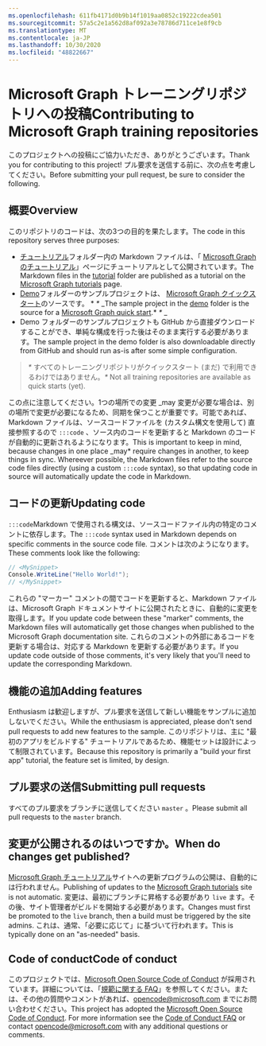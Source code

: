 ```yaml
---
ms.openlocfilehash: 611fb4171d0b9b14f1019aa0852c19222cdea501
ms.sourcegitcommit: 57a5c2e1a562d8af092a3e78786d711ce1e8f9cb
ms.translationtype: MT
ms.contentlocale: ja-JP
ms.lasthandoff: 10/30/2020
ms.locfileid: "48822667"
---
```

# <a name="contributing-to-microsoft-graph-training-repositories"></a><span data-ttu-id="18074-101">Microsoft Graph トレーニングリポジトリへの投稿</span><span class="sxs-lookup"><span data-stu-id="18074-101">Contributing to Microsoft Graph training repositories</span></span>

<span data-ttu-id="18074-102">このプロジェクトへの投稿にご協力いただき、ありがとうございます。</span><span class="sxs-lookup"><span data-stu-id="18074-102">Thank you for contributing to this project!</span></span> <span data-ttu-id="18074-103">プル要求を送信する前に、次の点を考慮してください。</span><span class="sxs-lookup"><span data-stu-id="18074-103">Before submitting your pull request, be sure to consider the following.</span></span>

## <a name="overview"></a><span data-ttu-id="18074-104">概要</span><span class="sxs-lookup"><span data-stu-id="18074-104">Overview</span></span>

<span data-ttu-id="18074-105">このリポジトリのコードは、次の3つの目的を果たします。</span><span class="sxs-lookup"><span data-stu-id="18074-105">The code in this repository serves three purposes:</span></span>

- <span data-ttu-id="18074-106">[チュートリアル](/tutorial)フォルダー内の Markdown ファイルは、「 [Microsoft Graph のチュートリアル](https://docs.microsoft.com/graph/tutorials)」ページにチュートリアルとして公開されています。</span><span class="sxs-lookup"><span data-stu-id="18074-106">The Markdown files in the [tutorial](/tutorial) folder are published as a tutorial on the [Microsoft Graph tutorials](https://docs.microsoft.com/graph/tutorials) page.</span></span>
- <span data-ttu-id="18074-107">[Demo](/demo)フォルダーのサンプルプロジェクトは、 [Microsoft Graph クイックスタート](https://developer.microsoft.com/graph/quick-start)のソースです。 \* *\** _</span><span class="sxs-lookup"><span data-stu-id="18074-107">The sample project in the [demo](/demo) folder is the source for a [Microsoft Graph quick start](https://developer.microsoft.com/graph/quick-start).\* *\** _</span></span>
- <span data-ttu-id="18074-108">Demo フォルダーのサンプルプロジェクトも GitHub から直接ダウンロードすることができ、単純な構成を行った後はそのまま実行する必要があります。</span><span class="sxs-lookup"><span data-stu-id="18074-108">The sample project in the demo folder is also downloadable directly from GitHub and should run as-is after some simple configuration.</span></span>

> <span data-ttu-id="18074-109">_*\**_ すべてのトレーニングリポジトリがクイックスタート (まだ) で利用できるわけではありません。</span><span class="sxs-lookup"><span data-stu-id="18074-109">_*\**_ Not all training repositories are available as quick starts (yet).</span></span>

<span data-ttu-id="18074-110">この点に注意してください。1つの場所での変更 _may 変更が必要な場合は、別の場所で変更が必要になるため、同期を保つことが重要です。可能であれば、Markdown ファイルは、ソースコードファイルを (カスタム構文を使用して) 直接参照するので `:::code` 、ソース内のコードを更新すると Markdown のコードが自動的に更新されるようになります。</span><span class="sxs-lookup"><span data-stu-id="18074-110">This is important to keep in mind, because changes in one place _may\* require changes in another, to keep things in sync. Whereever possible, the Markdown files refer to the source code files directly (using a custom `:::code` syntax), so that updating code in source will automatically update the code in Markdown.</span></span>

## <a name="updating-code"></a><span data-ttu-id="18074-111">コードの更新</span><span class="sxs-lookup"><span data-stu-id="18074-111">Updating code</span></span>

<span data-ttu-id="18074-112">`:::code`Markdown で使用される構文は、ソースコードファイル内の特定のコメントに依存します。</span><span class="sxs-lookup"><span data-stu-id="18074-112">The `:::code` syntax used in Markdown depends on specific comments in the source code file.</span></span> <span data-ttu-id="18074-113">コメントは次のようになります。</span><span class="sxs-lookup"><span data-stu-id="18074-113">These comments look like the following:</span></span>

```csharp
// <MySnippet>
Console.WriteLine("Hello World!");
// </MySnippet>
```

<span data-ttu-id="18074-114">これらの "マーカー" コメントの間でコードを更新すると、Markdown ファイルは、Microsoft Graph ドキュメントサイトに公開されたときに、自動的に変更を取得します。</span><span class="sxs-lookup"><span data-stu-id="18074-114">If you update code between these "marker" comments, the Markdown files will automatically get those changes when published to the Microsoft Graph documentation site.</span></span> <span data-ttu-id="18074-115">これらのコメントの外部にあるコードを更新する場合は、対応する Markdown を更新する必要があります。</span><span class="sxs-lookup"><span data-stu-id="18074-115">If you update code outside of those comments, it's very likely that you'll need to update the corresponding Markdown.</span></span>

## <a name="adding-features"></a><span data-ttu-id="18074-116">機能の追加</span><span class="sxs-lookup"><span data-stu-id="18074-116">Adding features</span></span>

<span data-ttu-id="18074-117">Enthusiasm は歓迎しますが、プル要求を送信して新しい機能をサンプルに追加しないでください。</span><span class="sxs-lookup"><span data-stu-id="18074-117">While the enthusiasm is appreciated, please don't send pull requests to add new features to the sample.</span></span> <span data-ttu-id="18074-118">このリポジトリは、主に "最初のアプリをビルドする" チュートリアルであるため、機能セットは設計によって制限されています。</span><span class="sxs-lookup"><span data-stu-id="18074-118">Because this repository is primarily a "build your first app" tutorial, the feature set is limited, by design.</span></span>

## <a name="submitting-pull-requests"></a><span data-ttu-id="18074-119">プル要求の送信</span><span class="sxs-lookup"><span data-stu-id="18074-119">Submitting pull requests</span></span>

<span data-ttu-id="18074-120">すべてのプル要求をブランチに送信してください `master` 。</span><span class="sxs-lookup"><span data-stu-id="18074-120">Please submit all pull requests to the `master` branch.</span></span>

<!-- markdownlint-disable MD026 -->
## <a name="when-do-changes-get-published"></a><span data-ttu-id="18074-121">変更が公開されるのはいつですか。</span><span class="sxs-lookup"><span data-stu-id="18074-121">When do changes get published?</span></span>
<!-- markdownlint-enable MD026 -->

<span data-ttu-id="18074-122">[Microsoft Graph チュートリアル](https://docs.microsoft.com/graph/tutorials)サイトへの更新プログラムの公開は、自動的には行われません。</span><span class="sxs-lookup"><span data-stu-id="18074-122">Publishing of updates to the [Microsoft Graph tutorials](https://docs.microsoft.com/graph/tutorials) site is not automatic.</span></span> <span data-ttu-id="18074-123">変更は、最初にブランチに昇格する必要があり `live` ます。その後、サイト管理者がビルドを開始する必要があります。</span><span class="sxs-lookup"><span data-stu-id="18074-123">Changes must first be promoted to the `live` branch, then a build must be triggered by the site admins.</span></span> <span data-ttu-id="18074-124">これは、通常、「必要に応じて」に基づいて行われます。</span><span class="sxs-lookup"><span data-stu-id="18074-124">This is typically done on an "as-needed" basis.</span></span>

## <a name="code-of-conduct"></a><span data-ttu-id="18074-125">Code of conduct</span><span class="sxs-lookup"><span data-stu-id="18074-125">Code of conduct</span></span>

<span data-ttu-id="18074-p106">このプロジェクトでは、[Microsoft Open Source Code of Conduct](https://opensource.microsoft.com/codeofconduct/) が採用されています。詳細については、「[規範に関する FAQ](https://opensource.microsoft.com/codeofconduct/faq/)」を参照してください。または、その他の質問やコメントがあれば、[opencode@microsoft.com](mailto:opencode@microsoft.com) までにお問い合わせください。</span><span class="sxs-lookup"><span data-stu-id="18074-p106">This project has adopted the [Microsoft Open Source Code of Conduct](https://opensource.microsoft.com/codeofconduct/). For more information see the [Code of Conduct FAQ](https://opensource.microsoft.com/codeofconduct/faq/) or contact [opencode@microsoft.com](mailto:opencode@microsoft.com) with any additional questions or comments.</span></span>
